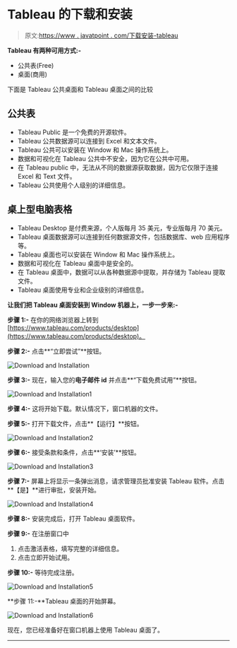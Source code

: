 # Tableau 的下载和安装

> 原文:[https://www . javatpoint . com/下载安装-tableau](https://www.javatpoint.com/download-and-installation-tableau)

**Tableau 有两种可用方式:-**

*   公共表(Free)
*   桌面(商用)

下面是 Tableau 公共桌面和 Tableau 桌面之间的比较

## 公共表

*   Tableau Public 是一个免费的开源软件。
*   Tableau 公共数据源可以连接到 Excel 和文本文件。
*   Tableau 公共可以安装在 Window 和 Mac 操作系统上。
*   数据和可视化在 Tableau 公共中不安全，因为它在公共中可用。
*   在 Tableau public 中，无法从不同的数据源获取数据，因为它仅限于连接 Excel 和 Text 文件。
*   Tableau 公共使用个人级别的详细信息。

## 桌上型电脑表格

*   Tableau Desktop 是付费来源，个人版每月 35 美元，专业版每月 70 美元。
*   Tableau 桌面数据源可以连接到任何数据源文件，包括数据库、web 应用程序等。
*   Tableau 桌面也可以安装在 Window 和 Mac 操作系统上。
*   数据和可视化在 Tableau 桌面中是安全的。
*   在 Tableau 桌面中，数据可以从各种数据源中提取，并存储为 Tableau 提取文件。
*   Tableau 桌面使用专业和企业级别的详细信息。

**让我们把 Tableau 桌面安装到 Window 机器上，一步一步来:-**

**步骤 1:-** 在你的网络浏览器上转到[https://www.tableau.com/products/desktop](https://www.tableau.com/products/desktop)。

**步骤 2:-** 点击**“立即尝试”**按钮。

![Download and Installation](../Images/70304548c270170128937e766d508432.png)

**步骤 3:-** 现在，输入您的**电子邮件 id** 并点击**“下载免费试用”**按钮。

![Download and Installation1](../Images/3be950720d893ad88da9be4bf1a7fda4.png)

**步骤 4:-** 这将开始下载。默认情况下，窗口机器的文件。

**步骤 5:-** 打开下载文件，点击**【运行】**按钮。

![Download and Installation2](../Images/a7e9b9e4fdaf084030b8f5a699b5026d.png)

**步骤 6:-** 接受条款和条件，点击**‘安装’**按钮。

![Download and Installation3](../Images/9a82331f962d232e6fb7573ea0f5f8fa.png)

**步骤 7:-** 屏幕上将显示一条弹出消息，请求管理员批准安装 Tableau 软件。点击**【是】**进行审批，安装开始。

![Download and Installation4](../Images/70d68c62d2fdb35f1da9a41a4a6d46a4.png)

**步骤 8:-** 安装完成后，打开 Tableau 桌面软件。

**步骤 9:-** 在注册窗口中

1.  点击激活表格，填写完整的详细信息。
2.  点击立即开始试用。

**步骤 10:-** 等待完成注册。

![Download and Installation5](../Images/ce0a97ebda75230e07fe8e548fd4191f.png)

**步骤 11:-**Tableau 桌面的开始屏幕。

![Download and Installation6](../Images/43b8af94f0035875f187b99ebd8f1faf.png)

现在，您已经准备好在窗口机器上使用 Tableau 桌面了。

* * *